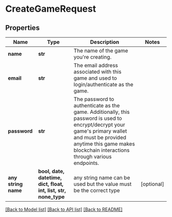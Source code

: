 # CreateGameRequest


## Properties
Name | Type | Description | Notes
------------ | ------------- | ------------- | -------------
**name** | **str** | The name of the game you&#39;re creating. | 
**email** | **str** | The email address associated with this game and used to login/authenticate as the game. | 
**password** | **str** | The password to authenticate as the game. Additionally, this password is used to encrypt/decrypt your game&#39;s primary wallet and must be provided anytime this game makes blockchain interactions through various endpoints. | 
**any string name** | **bool, date, datetime, dict, float, int, list, str, none_type** | any string name can be used but the value must be the correct type | [optional]

[[Back to Model list]](../README.md#documentation-for-models) [[Back to API list]](../README.md#documentation-for-api-endpoints) [[Back to README]](../README.md)


